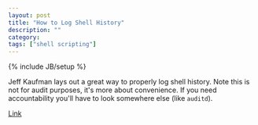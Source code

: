 ```yaml
---
layout: post
title: "How to Log Shell History"
description: ""
category: 
tags: ["shell scripting"]
---
```

{% include JB/setup %}

Jeff Kaufman lays out a great way to properly log shell history.  Note this is not for audit purposes, it's more about convenience.  If you need accountability you'll have to look somewhere else (like ``auditd``).

[Link](http://www.jefftk.com/p/you-should-be-logging-shell-history)